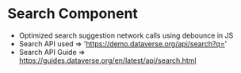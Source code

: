 # Search Component

- Optimized search suggestion network calls using debounce in JS
- Search API used => 'https://demo.dataverse.org/api/search?q='
- Search API Guide => https://guides.dataverse.org/en/latest/api/search.html
